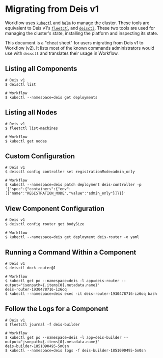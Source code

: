 # Migrating from Deis v1

Workflow uses [`kubectl`][kubectl] and [`helm`][helm] to manage the cluster. These tools are
equivalent to Deis v1's [`fleetctl`][fleetctl] and [`deisctl`][deisctl]. These two tools are used
for managing the cluster's state, installing the platform and inspecting its state.

This document is a "cheat sheet" for users migrating from Deis v1 to Workflow (v2). It lists most of
the known commands administrators would use with `deisctl` and translates their usage in Workflow.

## Listing all Components

```
# Deis v1
$ deisctl list

# Workflow
$ kubectl --namespace=deis get deployments
```

## Listing all Nodes

```
# Deis v1
$ fleetctl list-machines

# Workflow
$ kubectl get nodes
```

## Custom Configuration

```
# Deis v1
$ deisctl config controller set registrationMode=admin_only

# Workflow
$ kubectl --namespace=deis patch deployment deis-controller -p '{"spec":{"containers":{"env":[{"name":"REGISTRATION_MODE","value":"admin_only"}]}}}'
```

## View Component Configuration

```
# Deis v1
$ deisctl config router get bodySize

# Workflow
$ kubectl --namespace=deis get deployment deis-router -o yaml
```

## Running a Command Within a Component

```
# Deis v1
$ deisctl dock router@1

# Workflow
$ kubectl get po --namespace=deis -l app=deis-router --output="jsonpath={.items[0].metadata.name}"
deis-router-1930478716-iz6oq
$ kubectl --namespace=deis exec -it deis-router-1930478716-iz6oq bash
```

## Follow the Logs for a Component

```
# Deis v1
$ fleetctl journal -f deis-builder

# Workflow
$ kubectl get po --namespace=deis -l app=deis-builder --output="jsonpath={.items[0].metadata.name}"
deis-builder-1851090495-5n0sn
$ kubectl --namespace=deis logs -f deis-builder-1851090495-5n0sn
```


[deisctl]: http://docs.deis.cc/en/latest/installing_deis/install-deisctl/
[fleetctl]: https://github.com/coreos/fleet/blob/master/Documentation/using-the-client.md
[kubectl]: http://kubernetes.io/docs/user-guide/kubectl-overview/
[helm]: https://github.com/kubernetes/helm
